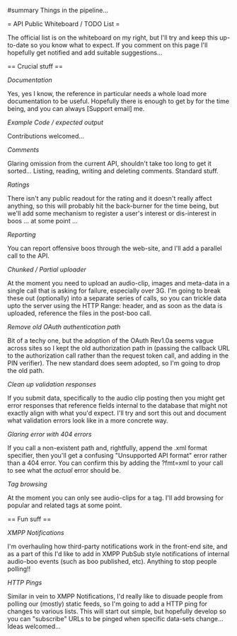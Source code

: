 #summary Things in the pipeline...

= API Public Whiteboard / TODO List =

The official list is on the whiteboard on my right, but I'll try and keep this up-to-date so you know what to expect. If you comment on this page I'll hopefully get notified and add suitable suggestions...

== Crucial stuff ==

*_Documentation_* 

  Yes, yes I know, the reference in particular needs a whole load more documentation to be useful. Hopefully there is enough to get by for the time being, and you can always [Support email] me.

*Example Code / expected output*

  Contributions welcomed...

*Comments*

  Glaring omission from the current API, shouldn't take too long to get it sorted... Listing,   reading, writing and deleting comments. Standard stuff.

*Ratings*

  There isn't any public readout for the rating and it doesn't really affect anything, so this will probably hit the back-burner for the time being, but we'll add some mechanism to register a user's interest or dis-interest in boos ... at some point ... 

*Reporting*

  You can report offensive boos through the web-site, and I'll add a parallel call to the API.

*Chunked / Partial uploader*

  At the moment you need to upload an audio-clip, images and meta-data in a single call that is asking for failure, especially over 3G. I'm going to break these out (optionally) into a separate series of calls, so you can trickle data upto the server using the HTTP Range: header, and as soon as the data is uploaded, reference the files in the post-boo call.

*Remove old OAuth authentication path*

  Bit of a techy one, but the adoption of the OAuth Rev1.0a seems vague across sites so I kept the old authorization path in (passing the callback URL to the authorization call rather than the request token call, and adding in the PIN verifier). The new standard does seem adopted, so I'm going to drop the old path.

*Clean up validation responses*

  If you submit data, specifically to the audio clip posting then you might get error responses that reference fields internal to the database that might not exactly align with what you'd expect. I'll try and sort this out and document what validation errors look like in a more concrete way.

*Glaring error with 404 errors*

  If you call a non-existent path and, rightfully, append the .xml format specifier, then you'll get a confusing "Unsupported API format" error rather than a 404 error. You can confirm this by adding the ?fmt=xml to your call to see what the _actual_ error should be.

*Tag browsing*

  At the moment you can only see audio-clips for a tag. I'll add browsing for popular and related tags at some point.

== Fun suff == 

*XMPP Notifications*

  I'm overhauling how third-party notifications work in the front-end site, and as a part of this I'd like to add in XMPP PubSub style notifications of internal audio-boo events (such as boo published, etc). Anything to stop people polling!!

*HTTP Pings*

  Similar in vein to XMPP Notifications, I'd really like to disuade people from polling our (mostly) static feeds, so I'm going to add a HTTP ping for changes to various lists. This will start out simple, but hopefully develop so you can "subscribe" URLs to be pinged when specific data-sets change... Ideas welcomed...